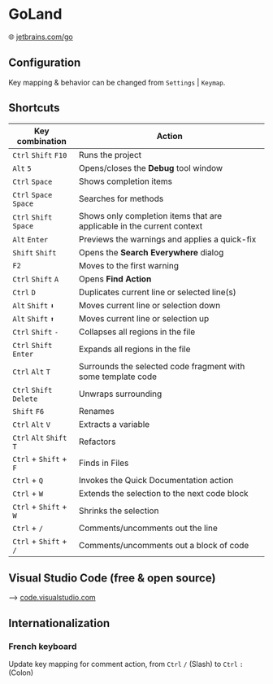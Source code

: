 # GoLand

🌐 [jetbrains.com/go](https://www.jetbrains.com/go/)

## Configuration

Key mapping & behavior can be changed from `Settings` | `Keymap`.

## Shortcuts

Key combination          | Action
-------------------------|-----------------------------------------------------------------------
`Ctrl` `Shift` `F10`     | Runs the project
`Alt` `5`                | Opens/closes the **Debug** tool window
`Ctrl` `Space`           | Shows completion items
`Ctrl` `Space` `Space`   | Searches for methods
`Ctrl` `Shift` `Space`   | Shows only completion items that are applicable in the current context
`Alt` `Enter`            | Previews the warnings and applies a quick-fix
`Shift` `Shift`          | Opens the **Search Everywhere** dialog
`F2`                     | Moves to the first warning
`Ctrl` `Shift` `A`       | Opens **Find Action**
`Ctrl` `D`               | Duplicates current line or selected line(s)
`Alt` `Shift` `⬇`        | Moves current line or selection down
`Alt` `Shift` `⬆`        | Moves current line or selection up
`Ctrl` `Shift` `-`       | Collapses all regions in the file
`Ctrl` `Shift` `Enter`   | Expands all regions in the file
`Ctrl` `Alt` `T`         | Surrounds the selected code fragment with some template code
`Ctrl` `Shift` `Delete`  | Unwraps surrounding
`Shift` `F6`             | Renames
`Ctrl` `Alt` `V`         | Extracts a variable
`Ctrl` `Alt` `Shift` `T` | Refactors
`Ctrl` + `Shift` + `F`   | Finds in Files
`Ctrl` + `Q`             | Invokes the Quick Documentation action
`Ctrl` + `W`             | Extends the selection to the next code block
`Ctrl` + `Shift` + `W`   | Shrinks the selection
`Ctrl` + `/`             | Comments/uncomments out the line
`Ctrl` + `Shift` + `/`   | Comments/uncomments out a block of code

## Visual Studio Code (free & open source)

⟶ [code.visualstudio.com](https://code.visualstudio.com/)

## Internationalization

### French keyboard

Update key mapping for comment action, from `Ctrl` `/` (Slash) to `Ctrl` `:` (Colon)
